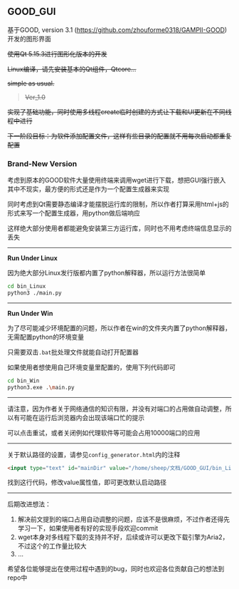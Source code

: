 ## GOOD_GUI

基于GOOD, version 3.1 (https://github.com/zhouforme0318/GAMPII-GOOD) 开发的图形界面

~~使用Qt 5.15.3进行图形化版本的开发~~

~~Linux编译，请先安装基本的Qt组件，Qtcore...~~

~~simple as usual.~~

> ~~Ver_1.0~~

~~实现了基础功能，同时使用多线程create临时创建的方式让下载和UI更新在不同线程中进行~~

~~下一阶段目标：为软件添加配置文件，这样有些目录的配置就不用每次启动都重复配置~~

### Brand-New Version

考虑到原本的GOOD软件大量使用终端来调用wget进行下载，想把GUI强行嵌入其中不现实，最方便的形式还是作为一个配置生成器来实现

同时考虑到Qt需要静态编译才能摆脱运行库的限制，所以作者打算采用html+js的形式来写一个配置生成器，用python做后端响应

这样绝大部分使用者都能避免安装第三方运行库，同时也不用考虑终端信息显示的丢失

---

**Run Under Linux**

因为绝大部分Linux发行版都内置了python解释器，所以运行方法很简单

```bash
cd bin_Linux
python3 ./main.py
```

---

**Run Under Win**

为了尽可能减少环境配置的问题，所以作者在win的文件夹内置了python解释器，无需配置python的环境变量

只需要双击`.bat`批处理文件就能自动打开配置器

如果使用者想使用自己环境变量里配置的，使用下列代码即可

```bash
cd bin_Win
python3.exe .\main.py
```

---

请注意，因为作者关于网络通信的知识有限，并没有对端口的占用做自动调整，所以有可能在运行后浏览器内会出现该端口忙的提示

可以点击重试，或者关闭例如代理软件等可能会占用10000端口的应用

---

关于默认路径的设置，请参见`config_generator.html`内的注释

```html
<input type="text" id="mainDir" value="/home/sheep/文档/GOOD_GUI/bin_Linux">
```

找到这行代码，修改value属性值，即可更改默认启动路径

---

后期改进想法：
1. 解决前文提到的端口占用自动调整的问题，应该不是很麻烦，不过作者还得先学习一下，如果使用者有好的实现手段欢迎commit
2. wget本身对多线程下载的支持并不好，后续或许可以更改下载引擎为Aria2，不过这个的工作量比较大
3. ...

希望各位能够提出在使用过程中遇到的bug，同时也欢迎各位贡献自己的想法到repo中
